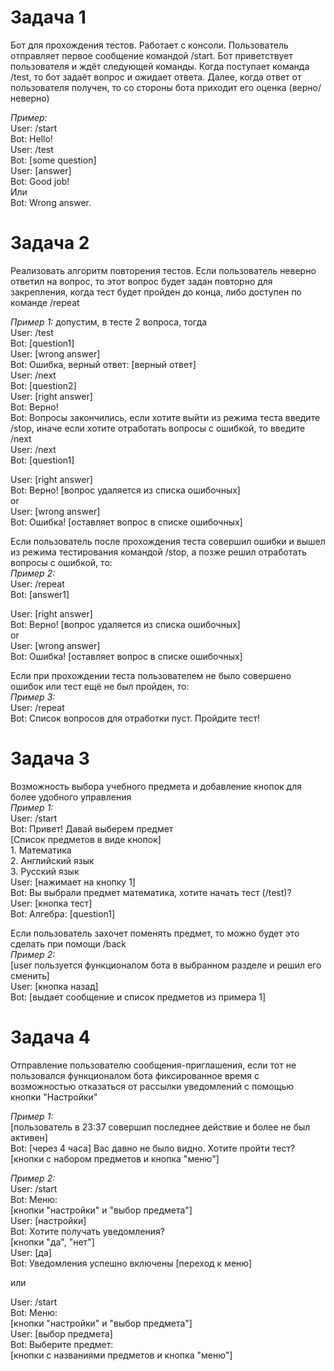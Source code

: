 # **Задача 1**

Бот для прохождения тестов. Работает с консоли.
Пользователь отправляет первое сообщение командой /start. Бот приветствует пользователя и ждёт следующей команды. 
Когда поступает команда /test, то бот задаёт вопрос и ожидает ответа. Далее, когда ответ от пользователя получен, то со стороны бота приходит его оценка (верно/неверно)

*Пример:*    
User: /start  
Bot: Hello!  
User: /test  
Bot: [some question]  
User: [answer]    
Bot: Good job!   
Или   
Bot: Wrong answer.  


# **Задача 2**

Реализовать алгоритм повторения тестов. Если пользователь неверно ответил на вопрос, то этот вопрос будет задан повторно для закрепления, когда тест будет пройден до конца, либо доступен по команде /repeat 

*Пример 1:* допустим, в тесте 2 вопроса, тогда  
User: /test  
Bot: [question1]    
User: [wrong answer]    
Bot: Ошибка, верный ответ: [верный ответ]    
User: /next  
Bot: [question2]    
User: [right answer]    
Bot: Верно!  
Bot: Вопросы закончились, если хотите выйти из режима теста введите /stop, иначе если хотите отработать вопросы с ошибкой, то введите /next  
User: /next  
Bot: [question1]    

User: [right answer]    
Bot: Верно! [вопрос удаляется из списка ошибочных]    
or  
User: [wrong answer]    
Bot: Ошибка! [оставляет вопрос в списке ошибочных]    

Если пользователь после прохождения теста совершил ошибки и вышел из режима тестирования командой /stop, а позже решил отработать вопросы с ошибкой, то:  
*Пример 2:*    
User: /repeat  
Bot: [answer1]    

User: [right answer]    
Bot: Верно! [вопрос удаляется из списка ошибочных]    
or  
User: [wrong answer]    
Bot: Ошибка! [оставляет вопрос в списке ошибочных]    

Если при прохождении теста пользователем не было совершено ошибок или тест ещё не был пройден, то:  
*Пример 3:*  
User: /repeat  
Bot: Список вопросов для отработки пуст. Пройдите тест!  


# **Задача 3**  

Возможность выбора учебного предмета и добавление кнопок для более удобного управления  
*Пример 1:*    
User: /start  
Bot: Привет! Давай выберем предмет  
[Список предметов в виде кнопок]    
    1. Математика    
    2. Английский язык   
    3. Русский язык    
User: [нажимает на кнопку 1]    
Bot: Вы выбрали предмет математика, хотите начать тест (/test)?  
User: [кнопка тест]  
Bot: Алгебра: [question1]  

Если пользователь захочет поменять предмет, то можно будет это сделать при помощи /back  
*Пример 2:*   
[user пользуется функционалом бота в выбранном разделе и решил его сменить]    
User: [кнопка назад]    
Bot: [выдает сообщение и список предметов из примера 1]    


# **Задача 4**

Отправление пользователю сообщения-приглашения, если тот не пользовался функционалом бота фиксированное время с возможностью отказаться от рассылки уведомлений с помощью кнопки "Настройки"  

*Пример 1:*   
[пользователь в 23:37 совершил последнее действие и более не был активен]  
Bot: [через 4 часа] Вас давно не было видно. Хотите пройти тест? [кнопки с набором предметов и кнопка "меню"]  
  
*Пример 2:*  
User: /start  
Bot: Меню:  
[кнопки "настройки" и "выбор предмета"]  
User: [настройки]  
Bot: Хотите получать уведомления?  
[кнопки "да", "нет"]  
User: [да]  
Bot: Уведомления успешно включены [переход к меню]  

или  

User: /start  
Bot: Меню:  
[кнопки "настройки" и "выбор предмета"]  
User: [выбор предмета]  
Bot: Выберите предмет:  
[кнопки с названиями предметов и кнопка "меню"]  
